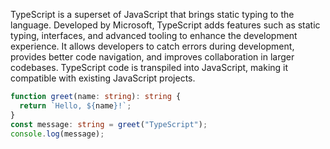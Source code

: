 TypeScript is a superset of JavaScript that brings static typing to the language. Developed by Microsoft, TypeScript adds features such as static typing, interfaces, and advanced tooling to enhance the development experience. It allows developers to catch errors during development, provides better code navigation, and improves collaboration in larger codebases. TypeScript code is transpiled into JavaScript, making it compatible with existing JavaScript projects.

```ts
function greet(name: string): string {
  return `Hello, ${name}!`;
}
const message: string = greet("TypeScript");
console.log(message);

```
